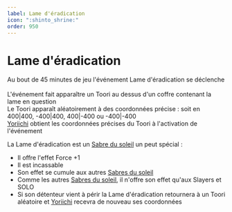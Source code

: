 ```yaml
---
label: Lame d'éradication
icon: ":shinto_shrine:"
order: 950
---
```


# Lame d'éradication

Au bout de 45 minutes de jeu l'événement Lame d'éradication se déclenche <br>
<br>
L'événement fait apparaître un Toori au dessus d'un coffre contenant la lame en question <br>
Le Toori apparaît aléatoirement à des coordonnées précise : soit en 400|400, -400|400, 400|-400 ou -400|-400 <br>
[Yoriichi](../roles/solo/yoriichi) obtient les coordonnées précises du Toori à l'activation de l'événement

La Lame d'éradication est un [Sabre du soleil](./sabre) un peut spécial :
- Il offre l'effet Force +1
- Il est incassable
- Son effet se cumule aux autres [Sabres du soleil](./sabre)
- Comme les autres [Sabres du soleil](./sabre), il n'offre son effet qu'aux Slayers et SOLO
- Si son détenteur vient à périr la Lame d'éradication retournera à un Toori aléatoire et [Yoriichi](../roles/solo/yoriichi) recevra de nouveau ses coordonnées
